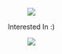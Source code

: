 <p align='center'>
    <img src="https://capsule-render.vercel.app/api?type=waving&color=auto&height=150&section=header&text=YUNBOK%20GITHUB&fontSize=45&animation=fadeIn&fontAlignY=38&descAlignY=51&descAlign=62"/>
</p>


<p align="center">Interested In :)</p>
<p align="center">
  <a href="https://skillicons.dev">
    <img src="https://skillicons.dev/icons?i=java,spring,linux,rabbitmq,kotlin" />
  </a>
</p>

<br/>

<!--
**leeyunbo/leeyunbo** is a ✨ _special_ ✨ repository because its `README.md` (this file) appears on your GitHub profile.

Here are some ideas to get you started:

- 🔭 I’m currently working on ...
- 🌱 I’m currently learning ...
- 👯 I’m looking to collaborate on ...
- 🤔 I’m looking for help with ...
- 💬 Ask me about ...
- 📫 How to reach me: ...
- 😄 Pronouns: ...
- ⚡ Fun fact: ...
-->
